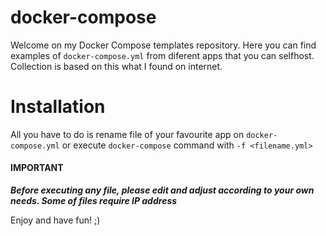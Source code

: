 # docker-compose
Welcome on my Docker Compose templates repository. Here you can find examples of `docker-compose.yml` from diferent apps that you can selfhost. Collection is based on this what I found on internet.

# Installation
All you have to do is rename file of your favourite app on `docker-compose.yml` or execute `docker-compose` command with `-f <filename.yml>`


#### IMPORTANT
***Before executing any file, please edit and adjust according to your own needs. Some of files require IP address***


Enjoy and have fun! ;)
